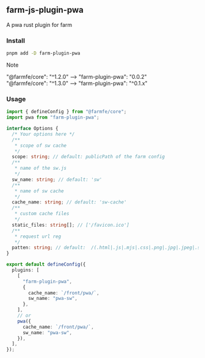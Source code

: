 ## farm-js-plugin-pwa

A pwa rust plugin for farm

### Install

```bash
pnpm add -D farm-plugin-pwa
```

> [!NOTE]
> "@farmfe/core": "^1.2.0" --> "farm-plugin-pwa": "0.0.2"  
> "@farmfe/core": "^1.3.0" --> "farm-plugin-pwa": "^0.1.x"

### Usage

```ts
import { defineConfig } from "@farmfe/core";
import pwa from "farm-plugin-pwa";

interface Options {
  /* Your options here */
  /**
   * scope of sw cache
   */
  scope: string; // default: publicPath of the farm config
  /**
   * name of the sw.js
   */
  sw_name: string; // default: 'sw'
  /**
   * name of sw cache
   */
  cache_name: string; // default: 'sw-cache'
  /**
   * custom cache files
   */
  static_files: string[]; // ['/favicon.ico']
  /**
   * request url reg
   */
  patten: string; // default:  /(.html|.js|.mjs|.css|.png|.jpg|.jpeg|.svg|.webp|.svga)$/
}

export default defineConfig({
  plugins: [
    [
      "farm-plugin-pwa",
      {
        cache_name: `/front/pwa/`,
        sw_name: "pwa-sw",
      },
    ],
    // or
    pwa({
      cache_name: `/front/pwa/`,
      sw_name: "pwa-sw",
    }),
  ],
});
```
